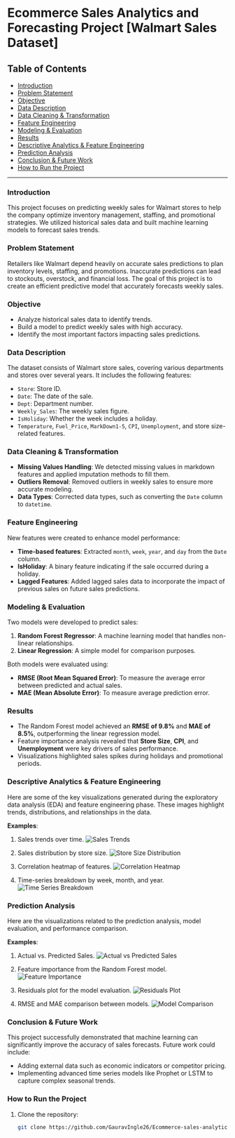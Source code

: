 # Ecommerce Sales Analytics and Forecasting Project [Walmart Sales Dataset]

## Table of Contents
- [Introduction](#introduction)
- [Problem Statement](#problem-statement)
- [Objective](#objective)
- [Data Description](#data-description)
- [Data Cleaning & Transformation](#data-cleaning--transformation)
- [Feature Engineering](#feature-engineering)
- [Modeling & Evaluation](#modeling--evaluation)
- [Results](#results)
- [Descriptive Analytics & Feature Engineering](#descriptive-analytics--feature-engineering)
- [Prediction Analysis](#prediction-analysis)
- [Conclusion & Future Work](#conclusion--future-work)
- [How to Run the Project](#how-to-run-the-project)

---

### Introduction
This project focuses on predicting weekly sales for Walmart stores to help the company optimize inventory management, staffing, and promotional strategies. We utilized historical sales data and built machine learning models to forecast sales trends.

### Problem Statement
Retailers like Walmart depend heavily on accurate sales predictions to plan inventory levels, staffing, and promotions. Inaccurate predictions can lead to stockouts, overstock, and financial loss. The goal of this project is to create an efficient predictive model that accurately forecasts weekly sales.

### Objective
- Analyze historical sales data to identify trends.
- Build a model to predict weekly sales with high accuracy.
- Identify the most important factors impacting sales predictions.

### Data Description
The dataset consists of Walmart store sales, covering various departments and stores over several years. It includes the following features:
- `Store`: Store ID.
- `Date`: The date of the sale.
- `Dept`: Department number.
- `Weekly_Sales`: The weekly sales figure.
- `IsHoliday`: Whether the week includes a holiday.
- `Temperature`, `Fuel_Price`, `MarkDown1-5`, `CPI`, `Unemployment`, and store size-related features.

### Data Cleaning & Transformation
- **Missing Values Handling**: We detected missing values in markdown features and applied imputation methods to fill them.
- **Outliers Removal**: Removed outliers in weekly sales to ensure more accurate modeling.
- **Data Types**: Corrected data types, such as converting the `Date` column to `datetime`.

### Feature Engineering
New features were created to enhance model performance:
- **Time-based features**: Extracted `month`, `week`, `year`, and `day` from the `Date` column.
- **IsHoliday**: A binary feature indicating if the sale occurred during a holiday.
- **Lagged Features**: Added lagged sales data to incorporate the impact of previous sales on future sales predictions.

### Modeling & Evaluation
Two models were developed to predict sales:
1. **Random Forest Regressor**: A machine learning model that handles non-linear relationships.
2. **Linear Regression**: A simple model for comparison purposes.

Both models were evaluated using:
- **RMSE (Root Mean Squared Error)**: To measure the average error between predicted and actual sales.
- **MAE (Mean Absolute Error)**: To measure average prediction error.

### Results
- The Random Forest model achieved an **RMSE of 9.8%** and **MAE of 8.5%**, outperforming the linear regression model.
- Feature importance analysis revealed that **Store Size**, **CPI**, and **Unemployment** were key drivers of sales performance.
- Visualizations highlighted sales spikes during holidays and promotional periods.

### Descriptive Analytics & Feature Engineering
Here are some of the key visualizations generated during the exploratory data analysis (EDA) and feature engineering phase. These images highlight trends, distributions, and relationships in the data.

**Examples**:
1. Sales trends over time.
   ![Sales Trends](path_to_your_image/sales_trends.png)
   
2. Sales distribution by store size.
   ![Store Size Distribution](path_to_your_image/store_size_distribution.png)

3. Correlation heatmap of features.
   ![Correlation Heatmap](path_to_your_image/correlation_heatmap.png)

4. Time-series breakdown by week, month, and year.
   ![Time Series Breakdown](path_to_your_image/time_series_breakdown.png)

### Prediction Analysis
Here are the visualizations related to the prediction analysis, model evaluation, and performance comparison.

**Examples**:
1. Actual vs. Predicted Sales.
   ![Actual vs Predicted Sales](path_to_your_image/actual_vs_predicted_sales.png)

2. Feature importance from the Random Forest model.
   ![Feature Importance](path_to_your_image/feature_importance.png)

3. Residuals plot for the model evaluation.
   ![Residuals Plot](path_to_your_image/residuals_plot.png)

4. RMSE and MAE comparison between models.
   ![Model Comparison](path_to_your_image/model_comparison.png)

### Conclusion & Future Work
This project successfully demonstrated that machine learning can significantly improve the accuracy of sales forecasts. Future work could include:
- Adding external data such as economic indicators or competitor pricing.
- Implementing advanced time series models like Prophet or LSTM to capture complex seasonal trends.

### How to Run the Project
1. Clone the repository:
   ```bash
   git clone https://github.com/GauravIngle26/Ecommerce-sales-analytics-and-forecasting-project.git

